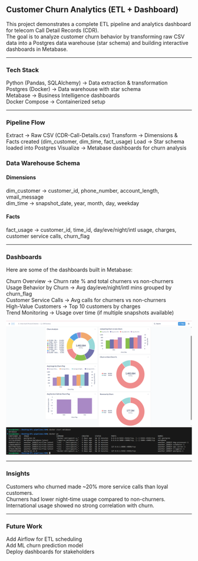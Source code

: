 ## Customer Churn Analytics (ETL + Dashboard)
This project demonstrates a complete ETL pipeline and analytics dashboard for telecom Call Detail Records (CDR).<br>
The goal is to analyze customer churn behavior by transforming raw CSV data into a Postgres data warehouse (star schema) and building interactive dashboards in Metabase.

---

### Tech Stack

Python (Pandas, SQLAlchemy) → Data extraction & transformation<br>
Postgres (Docker) → Data warehouse with star schema<br>
Metabase → Business Intelligence dashboards<br>
Docker Compose → Containerized setup

---

### Pipeline Flow
Extract → Raw CSV (CDR-Call-Details.csv)
Transform → Dimensions & Facts created (dim_customer, dim_time, fact_usage)
Load → Star schema loaded into Postgres
Visualize → Metabase dashboards for churn analysis

### Data Warehouse Schema

#### Dimensions
dim_customer → customer_id, phone_number, account_length, vmail_message<br>
dim_time → snapshot_date, year, month, day, weekday<br>

#### Facts
fact_usage → customer_id, time_id, day/eve/night/intl usage, charges, customer service calls, churn_flag

---

### Dashboards

Here are some of the dashboards built in Metabase:

Churn Overview → Churn rate % and total churners vs non-churners<br>
Usage Behavior by Churn → Avg day/eve/night/intl mins grouped by churn_flag<br>
Customer Service Calls → Avg calls for churners vs non-churners<br>
High-Value Customers → Top 10 customers by charges<br>
Trend Monitoring → Usage over time (if multiple snapshots available)

![Dashboard Screenshot](images/dashboard.png)
![Docker Setup](images/docker.png)


---

### Insights
Customers who churned made ~20% more service calls than loyal customers.<br>
Churners had lower night-time usage compared to non-churners.<br>
International usage showed no strong correlation with churn.

---

### Future Work
Add Airflow for ETL scheduling<br>
Add ML churn prediction model<br>
Deploy dashboards for stakeholders
